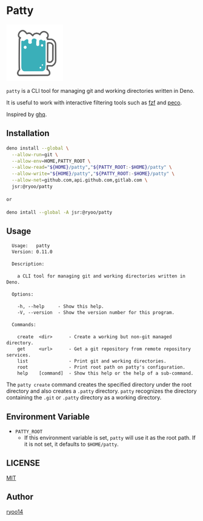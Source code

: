 # Patty

<img src="logo.svg" height="150px" alt="patty logo">

`patty` is a CLI tool for managing git and working directories written in Deno.

It is useful to work with interactive filtering tools such as [fzf](https://github.com/junegunn/fzf) and [peco](https://github.com/peco/peco).

Inspired by [ghq](https://github.com/x-motemen/ghq).

## Installation

```sh
deno install --global \
  --allow-run=git \
  --allow-env=HOME,PATTY_ROOT \
  --allow-read="${HOME}/patty","${PATTY_ROOT:-$HOME}/patty" \
  --allow-write="${HOME}/patty","${PATTY_ROOT:-$HOME}/patty" \
  --allow-net=github.com,api.github.com,gitlab.com \
  jsr:@ryoo/patty

or

deno intall --global -A jsr:@ryoo/patty
```

## Usage

```
  Usage:   patty
  Version: 0.11.0

  Description:

    a CLI tool for managing git and working directories written in Deno.

  Options:

    -h, --help     - Show this help.
    -V, --version  - Show the version number for this program.

  Commands:

    create  <dir>      - Create a working but non-git managed directory.
    get     <url>      - Get a git repository from remote repository services.
    list               - Print git and working directories.
    root               - Print root path on patty's configuration.
    help    [command]  - Show this help or the help of a sub-command.
```

The `patty create` command creates the specified directory under the root directory and also creates a `.patty` directory.
`patty` recognizes the directory containing the `.git` or `.patty` directory as a working directory.

## Environment Variable

- `PATTY_ROOT`
  - If this environment variable is set, `patty` will use it as the root path. If it is not set, it defaults to `$HOME/patty`.

## LICENSE

[MIT](https://github.com/ryoo14/patty/LICENSE)

## Author

[ryoo14](https://github.com/ryoo14)
